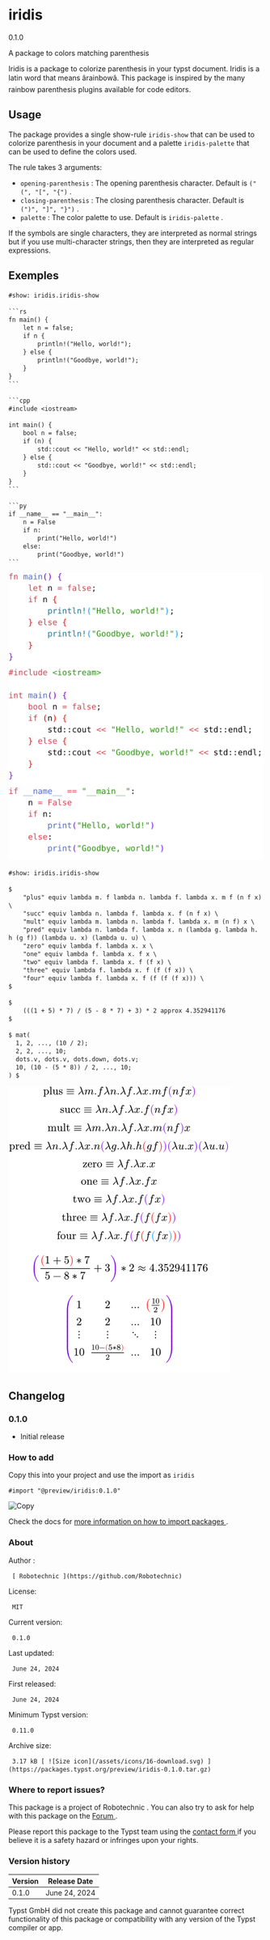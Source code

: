 #  iridis

0.1.0

A package to colors matching parenthesis

Iridis is a package to colorize parenthesis in your typst document. Iridis is
a latin word that means ârainbowâ. This package is inspired by the many
rainbow parenthesis plugins available for code editors.

##  Usage

The package provides a single show-rule ` iridis-show ` that can be used to
colorize parenthesis in your document and a palette ` iridis-palette ` that
can be used to define the colors used.

The rule takes 3 arguments:

  * ` opening-parenthesis ` : The opening parenthesis character. Default is ` ("(", "[", "{") ` . 
  * ` closing-parenthesis ` : The closing parenthesis character. Default is ` (")", "]", "}") ` . 
  * ` palette ` : The color palette to use. Default is ` iridis-palette ` . 

If the symbols are single characters, they are interpreted as normal strings
but if you use multi-character strings, then they are interpreted as regular
expressions.

##  Exemples

    
    
    #show: iridis.iridis-show
    
    ```rs
    fn main() {
        let n = false;
        if n {
            println!("Hello, world!");
        } else {
            println!("Goodbye, world!");
        }
    }
    ```
    
    ```cpp
    #include <iostream>
    
    int main() {
        bool n = false;
        if (n) {
            std::cout << "Hello, world!" << std::endl;
        } else {
            std::cout << "Goodbye, world!" << std::endl;
        }
    }
    ```
    
    ```py
    if __name__ == "__main__":
        n = False
        if n:
            print("Hello, world!")
        else:
            print("Goodbye, world!")
    ```
    

![code](https://raw.githubusercontent.com/Robotechnic/iridis/master/images/code1.png)

    
    
    #show: iridis.iridis-show
    
    $
        "plus" equiv lambda m. f lambda n. lambda f. lambda x. m f (n f x) \
        "succ" equiv lambda n. lambda f. lambda x. f (n f x) \
        "mult" equiv lambda m. lambda n. lambda f. lambda x. m (n f) x \
        "pred" equiv lambda n. lambda f. lambda x. n (lambda g. lambda h. h (g f)) (lambda u. x) (lambda u. u) \
        "zero" equiv lambda f. lambda x. x \
        "one" equiv lambda f. lambda x. f x \
        "two" equiv lambda f. lambda x. f (f x) \
        "three" equiv lambda f. lambda x. f (f (f x)) \
        "four" equiv lambda f. lambda x. f (f (f (f x))) \
    $
    
    $
        (((1 + 5) * 7) / (5 - 8 * 7) + 3) * 2 approx 4.352941176
    $
    
    $ mat(
      1, 2, ..., (10 / 2);
      2, 2, ..., 10;
      dots.v, dots.v, dots.down, dots.v;
      10, (10 - (5 * 8)) / 2, ..., 10;
    ) $
    

![math](https://raw.githubusercontent.com/Robotechnic/iridis/master/images/math1.png)

##  Changelog

###  0.1.0

  * Initial release 

###  How to add

Copy this into your project and use the import as  ` iridis `

    
    
    #import "@preview/iridis:0.1.0"

![Copy](/assets/icons/16-copy.svg)

Check the docs for  [ more information on how to import packages
](https://typst.app/docs/reference/scripting/#packages) .

###  About

Author  :

     [ Robotechnic ](https://github.com/Robotechnic)
License:

     MIT 
Current version:

     0.1.0 
Last updated:

     June 24, 2024 
First released:

     June 24, 2024 
Minimum Typst version:

     0.11.0 
Archive size:

     3.17 kB [ ![Size icon](/assets/icons/16-download.svg) ](https://packages.typst.org/preview/iridis-0.1.0.tar.gz)

###  Where to report issues?

This  package  is a project of  Robotechnic  .  You can also try to ask for
help with this  package  on the  [ Forum ](https://forum.typst.app) .

Please report this  package  to the Typst team using the  [ contact form
](https://typst.app/contact) if you believe it is a safety hazard or infringes
upon your rights.

###  Version history

Version  |  Release Date   
---|---  
0.1.0  |  June 24, 2024   
  
Typst GmbH did not create this  package  and cannot guarantee correct
functionality of this  package  or compatibility with any version of the Typst
compiler or app.

